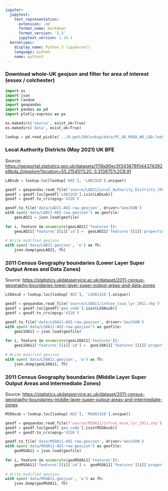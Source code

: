 ```yaml
---
jupyter:
  jupytext:
    text_representation:
      extension: .md
      format_name: markdown
      format_version: '1.3'
      jupytext_version: 1.14.1
  kernelspec:
    display_name: Python 3 (ipykernel)
    language: python
    name: python3
---
```


### Download whole-UK geojson and filter for area of interest (essex / colchester)

```python
import os
import json
import random
import geopandas
import pandas as pd
import plotly.express as px
```

```python
os.makedirs('source', exist_ok=True)
os.makedirs('data', exist_ok=True)
```

```python
lookup = pd.read_pickle('../0.getLSOAlookup/data/PC_OA_MSOA_WD_LAD-lookup.pkl')
```

### Local Authority Districts (May 2021) UK BFE

Source: https://geoportal.statistics.gov.uk/datasets/1119a90ec5f343678f044374392e6bda_0/explore?location=55.215451%2C-3.313875%2C6.91 

```python
LADsub = lookup.loc[lookup['AOI'], 'LAD21CD'].unique()
```

```python
geodf = geopandas.read_file('source/LAD21/Local_Authority_Districts_(May_2021)_UK_BFE_V3.geojson')
geodf = geodf.loc[geodf['LAD21CD'].isin(LADsub)]
geodf = geodf.to_crs(epsg='4326')

geodf.to_file('data/LAD21-AOI-raw.geojson', driver='GeoJSON')
with open('data/LAD21-AOI-raw.geojson') as geofile:
    geoLAD21 = json.load(geofile)
    
for i, feature in enumerate(geoLAD21['features']):
    geoLAD21['features'][i]['id'] =  geoLAD21['features'][i]['properties']['LAD21CD']
    
# Write modified geojson
with open('data/LAD21.geojson', 'w') as fh:
    json.dump(geoLAD21, fh)
```

### 2011 Census Geography boundaries (Lower Layer Super Output Areas and Data Zones) 

Source: https://statistics.ukdataservice.ac.uk/dataset/2011-census-geography-boundaries-lower-layer-super-output-areas-and-data-zones

```python
LSOAsub = lookup.loc[lookup['AOI'], 'LSOA11CD'].unique()
```

```python
geodf = geopandas.read_file('source/LSOA11/infuse_lsoa_lyr_2011.shp')
geodf = geodf.loc[geodf['geo_code'].isin(LSOAsub)]
geodf = geodf.to_crs(epsg='4326')

geodf.to_file('data/LSOA11-AOI-raw.geojson', driver='GeoJSON')
with open('data/LSOA11-AOI-raw.geojson') as geofile:
    geoLSOA11 = json.load(geofile)
    
for i, feature in enumerate(geoLSOA11['features']):
    geoLSOA11['features'][i]['id'] =  geoLSOA11['features'][i]['properties']['geo_code']
    
# Write modified geojson
with open('data/LSOA11.geojson', 'w') as fh:
    json.dump(geoLSOA11, fh)
```

### 2011 Census Geography boundaries (Middle Layer Super Output Areas and Intermediate Zones) 

Source: https://statistics.ukdataservice.ac.uk/dataset/2011-census-geography-boundaries-middle-layer-super-output-areas-and-intermediate-zones

```python
MSOAsub = lookup.loc[lookup['AOI'], 'MSOA11CD'].unique()
```

```python
geodf = geopandas.read_file(f'source/MSOA11/infuse_msoa_lyr_2011.shp')
geodf = geodf.loc[geodf['geo_code'].isin(MSOAsub)]
geodf = geodf.to_crs(epsg='4326')

geodf.to_file('data/MSOA11-AOI-raw.geojson', driver='GeoJSON')
with open('data/MSOA11-AOI-raw.geojson') as geofile:
    geoMSOA11 = json.load(geofile)
    
for i, feature in enumerate(geoMSOA11['features']):
    geoMSOA11['features'][i]['id'] =  geoMSOA11['features'][i]['properties']['geo_code']
    
# Write modified geojson
with open('data/MSOA11.geojson', 'w') as fh:
    json.dump(geoMSOA11, fh)
```
